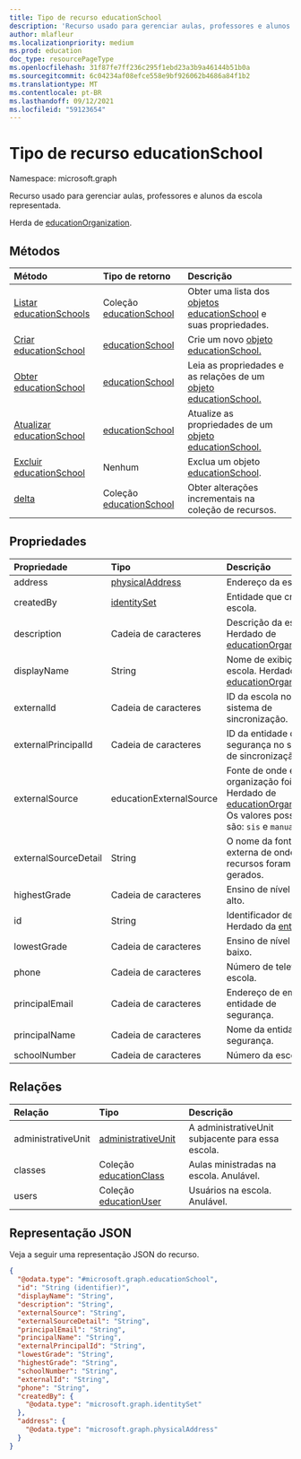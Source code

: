 ```yaml
---
title: Tipo de recurso educationSchool
description: 'Recurso usado para gerenciar aulas, professores e alunos da escola representada.  '
author: mlafleur
ms.localizationpriority: medium
ms.prod: education
doc_type: resourcePageType
ms.openlocfilehash: 31f87fe7ff236c295f1ebd23a3b9a46144b51b0a
ms.sourcegitcommit: 6c04234af08efce558e9bf926062b4686a84f1b2
ms.translationtype: MT
ms.contentlocale: pt-BR
ms.lasthandoff: 09/12/2021
ms.locfileid: "59123654"
---
```

# <a name="educationschool-resource-type"></a>Tipo de recurso educationSchool

Namespace: microsoft.graph

Recurso usado para gerenciar aulas, professores e alunos da escola representada.

Herda de [educationOrganization](../resources/educationorganization.md).

## <a name="methods"></a>Métodos

| Método                                                     | Tipo de retorno                                                   | Descrição                                                                                            |
| :--------------------------------------------------------- | :------------------------------------------------------------ | :----------------------------------------------------------------------------------------------------- |
| [Listar educationSchools](../api/educationschool-list.md)    | Coleção [educationSchool](../resources/educationschool.md) | Obter uma lista dos [objetos educationSchool](../resources/educationschool.md) e suas propriedades.     |
| [Criar educationSchool](../api/educationschool-post.md) | [educationSchool](../resources/educationschool.md)            | Crie um novo [objeto educationSchool.](../resources/educationschool.md)                                |
| [Obter educationSchool](../api/educationschool-get.md)       | [educationSchool](../resources/educationschool.md)            | Leia as propriedades e as relações de um [objeto educationSchool.](../resources/educationschool.md) |
| [Atualizar educationSchool](../api/educationschool-update.md) | [educationSchool](../resources/educationschool.md)            | Atualize as propriedades de um [objeto educationSchool.](../resources/educationschool.md)                 |
| [Excluir educationSchool](../api/educationschool-delete.md) | Nenhum                                                          | Exclua um objeto [educationSchool](../resources/educationschool.md).                                  |
| [delta](../api/educationschool-delta.md)                   | Coleção [educationSchool](../resources/educationschool.md) | Obter alterações incrementais na coleção de recursos.                                                    |

## <a name="properties"></a>Propriedades

| Propriedade             | Tipo                                               | Descrição                                                                                                                                                          |
| :------------------- | :------------------------------------------------- | :------------------------------------------------------------------------------------------------------------------------------------------------------------------- |
| address              | [physicalAddress](../resources/physicaladdress.md) | Endereço da escola.                                                                                                                                               |
| createdBy            | [identitySet](../resources/identityset.md)         | Entidade que criou a escola.                                                                                                                                       |
| description          | Cadeia de caracteres                                             | Descrição da escola. Herdado de [educationOrganization](../resources/educationorganization.md).                                                             |
| displayName          | String                                             | Nome de exibição da escola. Herdado de [educationOrganization](../resources/educationorganization.md).                                                            |
| externalId           | Cadeia de caracteres                                             | ID da escola no sistema de sincronização.                                                                                                                                      |
| externalPrincipalId  | Cadeia de caracteres                                             | ID da entidade de segurança no sistema de sincronização.                                                                                                                                   |
| externalSource       | educationExternalSource                            | Fonte de onde essa organização foi criada. Herdado de [educationOrganization](../resources/educationorganization.md). Os valores possíveis são: `sis` e `manual`. |
| externalSourceDetail | String                                             | O nome da fonte externa de onde esses recursos foram gerados.                                                                                                   |
| highestGrade         | Cadeia de caracteres                                             | Ensino de nível mais alto.                                                                                                                                                |
| id                   | String                                             | Identificador de objeto. Herdado da [entidade](../resources/entity.md).                                                                                                   |
| lowestGrade          | Cadeia de caracteres                                             | Ensino de nível mais baixo.                                                                                                                                                 |
| phone                | Cadeia de caracteres                                             | Número de telefone da escola.                                                                                                                                              |
| principalEmail       | Cadeia de caracteres                                             | Endereço de email da entidade de segurança.                                                                                                                                      |
| principalName        | Cadeia de caracteres                                             | Nome da entidade de segurança.                                                                                                                                               |
| schoolNumber         | Cadeia de caracteres                                             | Número da escola.                                                                                                                                                       |

## <a name="relationships"></a>Relações

| Relação       | Tipo                                                        | Descrição                                       |
| :----------------- | :---------------------------------------------------------- | :------------------------------------------------ |
| administrativeUnit | [administrativeUnit](../resources/administrativeunit.md)    | A administrativeUnit subjacente para essa escola. |
| classes            | Coleção [educationClass](../resources/educationclass.md) | Aulas ministradas na escola. Anulável.           |
| users              | Coleção [educationUser](../resources/educationuser.md)   | Usuários na escola. Anulável.                    |

## <a name="json-representation"></a>Representação JSON

Veja a seguir uma representação JSON do recurso.

<!-- {
  "blockType": "resource",
  "keyProperty": "id",
  "@odata.type": "microsoft.graph.educationSchool",
  "baseType": "microsoft.graph.educationOrganization",
  "openType": false
}
-->

```json
{
  "@odata.type": "#microsoft.graph.educationSchool",
  "id": "String (identifier)",
  "displayName": "String",
  "description": "String",
  "externalSource": "String",
  "externalSourceDetail": "String",
  "principalEmail": "String",
  "principalName": "String",
  "externalPrincipalId": "String",
  "lowestGrade": "String",
  "highestGrade": "String",
  "schoolNumber": "String",
  "externalId": "String",
  "phone": "String",
  "createdBy": {
    "@odata.type": "microsoft.graph.identitySet"
  },
  "address": {
    "@odata.type": "microsoft.graph.physicalAddress"
  }
}
```
